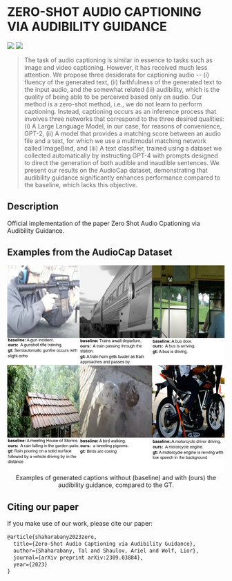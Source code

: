 # ZERO-SHOT AUDIO CAPTIONING VIA AUDIBILITY GUIDANCE

<p align="center">

<a href="https://arielshaulov.github.io/zero-shot-audio-captioning/"><img src="https://img.shields.io/static/v1?label=Project&message=Website&color=red" height=20.5></a> 
 <a href="https://arxiv.org/abs/2309.03884"><img src="https://img.shields.io/badge/arXiv-2306.00966-b31b1b.svg" height=20.5></a>

> The task of audio captioning is similar in essence to tasks such as image and video captioning. However, it has received much less attention. We propose three desiderata for captioning audio -- (i) fluency of the generated text, (ii) faithfulness of the generated text to the input audio, and the somewhat related (iii) audibility, which is the quality of being able to be perceived based only on audio. Our method is a zero-shot method, i.e., we do not learn to perform captioning. Instead, captioning occurs as an inference process that involves three networks that correspond to the three desired qualities: (i) A Large Language Model, in our case, for reasons of convenience, GPT-2, (ii) A model that provides a matching score between an audio file and a text, for which we use a multimodal matching network called ImageBind, and (iii) A text classifier, trained using a dataset we collected automatically by instructing GPT-4 with prompts designed to direct the generation of both audible and inaudible sentences. We present our results on the AudioCap dataset, demonstrating that audibility guidance significantly enhances performance compared to the baseline, which lacks this objective.

## Description  
Official implementation of the paper Zero Shot Audio Cpationing via Audibility Guidance.
 <br>

## Examples from the AudioCap Dataset
<p align="center">
<img src="static/images/viz.jpg" width="750px"/>  
<br>
Examples of generated captions without (baseline) and with (ours) the audibility guidance, compared to the GT.
</p>

## Citing our paper
If you make use of our work, please cite our paper:
```
@article{shaharabany2023zero,
  title={Zero-Shot Audio Captioning via Audibility Guidance},
  author={Shaharabany, Tal and Shaulov, Ariel and Wolf, Lior},
  journal={arXiv preprint arXiv:2309.03884},
  year={2023}
}
